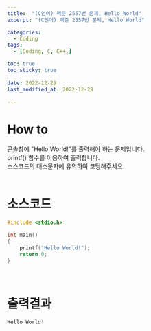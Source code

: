```yaml
---
title:  "(C언어) 백준 2557번 문제, Hello World" 
excerpt: "(C언어) 백준 2557번 문제, Hello World"

categories:
  - Coding
tags:
  - [Coding, C, C++,]

toc: true
toc_sticky: true
 
date: 2022-12-29
last_modified_at: 2022-12-29

---
```



# How to
콘솔창에 "Hello World!"를 출력해야 하는 문제입니다.<br>
printf() 함수를 이용하여 출력합니다.<br>
소스코드의 대소문자에 유의하여 코딩해주세요.<br>
<br> 

# 소스코드   
```cpp
#include <stdio.h>

int main()
{
	printf("Hello World!");
	return 0;
}
```
<br>   

# 출력결과   

```cpp
Hello World!
```

